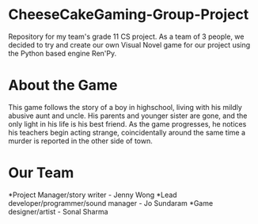 # CheeseCakeGaming-Group-Project
Repository for my team's grade 11 CS project.
As a team of 3 people, we decided to try and create our own Visual Novel game for our project using the Python based engine Ren'Py.

# About the Game
This game follows the story of a boy in highschool, living with his mildly abusive aunt and uncle. His parents and younger sister are gone, and the only light in his life is his best friend.
As the game progresses, he notices his teachers begin acting strange, coincidentally around the same time a murder is reported in the other side of town.

# Our Team

*Project Manager/story writer - Jenny Wong
*Lead developer/programmer/sound manager - Jo Sundaram
*Game designer/artist - Sonal Sharma

